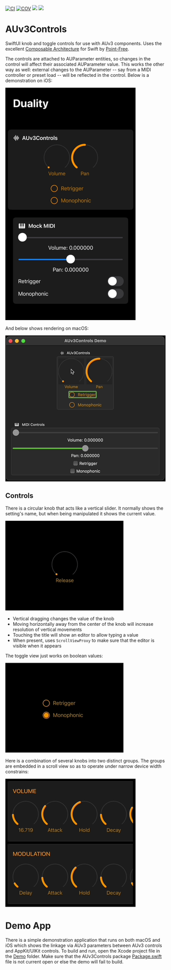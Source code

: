 [![CI](https://github.com/bradhowes/AUv3Controls/workflows/CI/badge.svg)](.github/workflows/CI.yml)
[![COV](https://img.shields.io/endpoint?url=https://gist.githubusercontent.com/bradhowes/09b95180719ff3c213d0d57a87f5202e/raw/AUv3Controls-coverage.json)](.github/workflows/CI.yml)
[![](https://img.shields.io/endpoint?url=https%3A%2F%2Fswiftpackageindex.com%2Fapi%2Fpackages%2Fbradhowes%2FAUv3Controls%2Fbadge%3Ftype%3Dswift-versions)](https://swiftpackageindex.com/bradhowes/AUv3Controls)
[![](https://img.shields.io/endpoint?url=https%3A%2F%2Fswiftpackageindex.com%2Fapi%2Fpackages%2Fbradhowes%2FAUv3Controls%2Fbadge%3Ftype%3Dplatforms)](https://swiftpackageindex.com/bradhowes/AUv3Controls)

# AUv3Controls

SwiftUI knob and toggle controls for use with AUv3 components. Uses the excellent
[Composable Architecture](https://github.com/pointfreeco/swift-composable-architecture) for Swift by
[Point-Free](https://www.pointfree.co).

The controls are attached to AUParameter entities, so changes in the control will affect their associated AUParameter
value. This works the other way as well: external changes to the AUParameter -- say from a MIDI controller or
preset load -- will be reflected in the control. Below is a demonstration on iOS:

![](Duality.gif?raw=true)

And below shows rendering on macOS:

![](Duality_macos.gif?raw=true)

## Controls

There is a circular knob that acts like a vertical slider. It normally shows the setting's name, but when being 
manipulated it shows the current value.

![](demo.gif?raw=true)

* Vertical dragging changes the value of the knob
* Moving horizontally away from the center of the knob will increase resolution of vertical movements
* Touching the title will show an editor to allow typing a value
* When present, uses `ScrollViewProxy` to make sure that the editor is visible when it appears

The toggle view just works on boolean values:

![](toggle.gif?raw=true)

Here is a combination of several knobs into two distinct groups. The groups are embedded in a scroll view so as to
operate under narrow device width constrains:

![](envelopes.gif?raw=true)

# Demo App

There is a simple demonstration application that runs on both macOS and iOS which shows the linkage via AUv3 parameters
between AUv3 controls and AppKit/UIKit controls. To build and run, open the Xcode project file in the [Demo](Demo) 
folder. Make sure that the AUv3Controls package [Package.swift](Package.swift) file is not current open or else the demo
will fail to build. 
